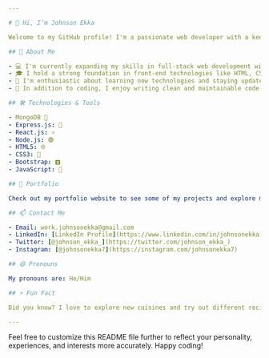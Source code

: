 ```yaml
---

# 👋 Hi, I’m Johnson Ekka

Welcome to my GitHub profile! I'm a passionate web developer with a keen interest in building dynamic and interactive web applications. I specialize in the MERN (MongoDB, Express.js, React.js, Node.js) stack, and I'm proficient in HTML, CSS, Bootstrap, and JavaScript.

## 🌱 About Me

- 💻 I'm currently expanding my skills in full-stack web development with a focus on the MERN stack.
- 🎓 I hold a strong foundation in front-end technologies like HTML, CSS, and JavaScript, with experience in building responsive and visually appealing user interfaces.
- 🚀 I'm enthusiastic about learning new technologies and staying updated with the latest trends in web development.
- 📝 In addition to coding, I enjoy writing clean and maintainable code, solving problems, and collaborating on innovative projects.

## 🛠️ Technologies & Tools

- MongoDB 🍃
- Express.js: 🚀
- React.js: ⚛️
- Node.js: 🟢
- HTML5: 🌐
- CSS3: 🎨
- Bootstrap: 🅱️
- JavaScript: 🚀

## 💼 Portfolio

Check out my portfolio website to see some of my projects and explore my skills further: [Portfolio](https://example.com)

## 📫 Contact Me

- Email: work.johnsonekka@gmail.com
- LinkedIn: [LinkedIn Profile](https://www.linkedin.com/in/johnsonekka)
- Twitter: [@johnson_ekka_](https://twitter.com/johnson_ekka_)
- Instagram: [@johnsonekka7](https://instagram.com/johnsonekka7)

## 😄 Pronouns

My pronouns are: He/Him

## ⚡ Fun Fact

Did you know? I love to explore new cuisines and try out different recipes in my free time!

---
```


Feel free to customize this README file further to reflect your personality, experiences, and interests more accurately. Happy coding!
